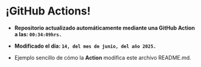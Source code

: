 # ¡GitHub Actions!
* **Repositorio actualizado automáticamente mediante una GitHub Action a las: `00:34:09hrs.`**
* **Modificado el día: `14, del mes de junio, del año 2025.`**

* Ejemplo sencillo de cómo la **Action** modifica este archivo README.md.
